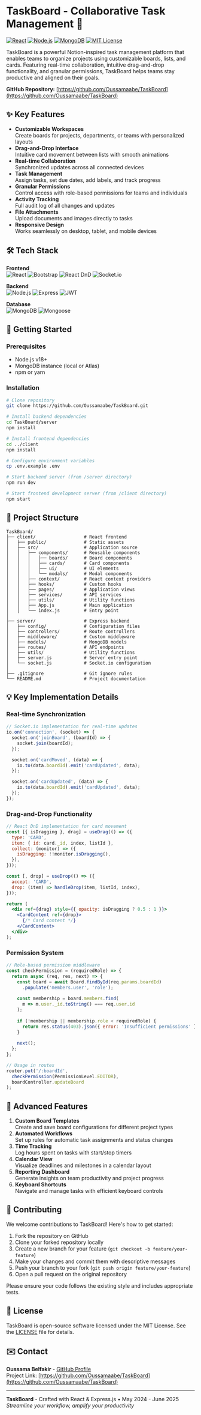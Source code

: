 # TaskBoard - Collaborative Task Management 🚀

[![React](https://img.shields.io/badge/React-20232A?style=for-the-badge&logo=react&logoColor=61DAFB)](https://reactjs.org/)
[![Node.js](https://img.shields.io/badge/Node.js-339933?style=for-the-badge&logo=nodedotjs&logoColor=white)](https://nodejs.org/)
[![MongoDB](https://img.shields.io/badge/MongoDB-47A248?style=for-the-badge&logo=mongodb&logoColor=white)](https://www.mongodb.com/)
[![MIT License](https://img.shields.io/badge/License-MIT-green.svg)](https://opensource.org/licenses/MIT)


TaskBoard is a powerful Notion-inspired task management platform that enables teams to organize projects using customizable boards, lists, and cards. Featuring real-time collaboration, intuitive drag-and-drop functionality, and granular permissions, TaskBoard helps teams stay productive and aligned on their goals.

**GitHub Repository:** [https://github.com/Oussamaabe/TaskBoard](https://github.com/Oussamaabe/TaskBoard)

## ✨ Key Features

- **Customizable Workspaces**  
  Create boards for projects, departments, or teams with personalized layouts
- **Drag-and-Drop Interface**  
  Intuitive card movement between lists with smooth animations
- **Real-time Collaboration**  
  Synchronized updates across all connected devices
- **Task Management**  
  Assign tasks, set due dates, add labels, and track progress
- **Granular Permissions**  
  Control access with role-based permissions for teams and individuals
- **Activity Tracking**  
  Full audit log of all changes and updates
- **File Attachments**  
  Upload documents and images directly to tasks
- **Responsive Design**  
  Works seamlessly on desktop, tablet, and mobile devices

## 🛠️ Tech Stack

**Frontend**  
![React](https://img.shields.io/badge/React-20232A?style=flat-square&logo=react&logoColor=61DAFB)
![Bootstrap](https://img.shields.io/badge/Bootstrap-7952B3?style=flat-square&logo=bootstrap&logoColor=white)
![React DnD](https://img.shields.io/badge/React_DnD-FF4154?style=flat-square)
![Socket.io](https://img.shields.io/badge/Socket.io-010101?style=flat-square&logo=socketdotio)

**Backend**  
![Node.js](https://img.shields.io/badge/Node.js-339933?style=flat-square&logo=nodedotjs&logoColor=white)
![Express](https://img.shields.io/badge/Express-000000?style=flat-square&logo=express&logoColor=white)
![JWT](https://img.shields.io/badge/JWT-000000?style=flat-square&logo=jsonwebtokens)

**Database**  
![MongoDB](https://img.shields.io/badge/MongoDB-47A248?style=flat-square&logo=mongodb&logoColor=white)
![Mongoose](https://img.shields.io/badge/Mongoose-880000?style=flat-square)

## 🚀 Getting Started

### Prerequisites
- Node.js v18+
- MongoDB instance (local or Atlas)
- npm or yarn

### Installation
```bash
# Clone repository
git clone https://github.com/Oussamaabe/TaskBoard.git

# Install backend dependencies
cd TaskBoard/server
npm install

# Install frontend dependencies
cd ../client
npm install

# Configure environment variables
cp .env.example .env

# Start backend server (from /server directory)
npm run dev

# Start frontend development server (from /client directory)
npm start
```

## 🧩 Project Structure

```
TaskBoard/
├── client/                  # React frontend
│   ├── public/              # Static assets
│   ├── src/                 # Application source
│   │   ├── components/      # Reusable components
│   │   │   ├── boards/      # Board components
│   │   │   ├── cards/       # Card components
│   │   │   ├── ui/          # UI elements
│   │   │   └── modals/      # Modal components
│   │   ├── context/         # React context providers
│   │   ├── hooks/           # Custom hooks
│   │   ├── pages/           # Application views
│   │   ├── services/        # API services
│   │   ├── utils/           # Utility functions
│   │   ├── App.js           # Main application
│   │   └── index.js         # Entry point
│
├── server/                  # Express backend
│   ├── config/              # Configuration files
│   ├── controllers/         # Route controllers
│   ├── middleware/          # Custom middleware
│   ├── models/              # MongoDB models
│   ├── routes/              # API endpoints
│   ├── utils/               # Utility functions
│   ├── server.js            # Server entry point
│   └── socket.js            # Socket.io configuration
│
├── .gitignore               # Git ignore rules
└── README.md                # Project documentation
```

## 💡 Key Implementation Details

### Real-time Synchronization
```javascript
// Socket.io implementation for real-time updates
io.on('connection', (socket) => {
  socket.on('joinBoard', (boardId) => {
    socket.join(boardId);
  });

  socket.on('cardMoved', (data) => {
    io.to(data.boardId).emit('cardUpdated', data);
  });

  socket.on('cardUpdated', (data) => {
    io.to(data.boardId).emit('cardUpdated', data);
  });
});
```

### Drag-and-Drop Functionality
```jsx
// React DnD implementation for card movement
const [{ isDragging }, drag] = useDrag(() => ({
  type: 'CARD',
  item: { id: card._id, index, listId },
  collect: (monitor) => ({
    isDragging: !!monitor.isDragging(),
  }),
}));

const [, drop] = useDrop(() => ({
  accept: 'CARD',
  drop: (item) => handleDrop(item, listId, index),
}));

return (
  <div ref={drag} style={{ opacity: isDragging ? 0.5 : 1 }}>
    <CardContent ref={drop}>
      {/* Card content */}
    </CardContent>
  </div>
);
```

### Permission System
```javascript
// Role-based permission middleware
const checkPermission = (requiredRole) => {
  return async (req, res, next) => {
    const board = await Board.findById(req.params.boardId)
      .populate('members.user', 'role');
    
    const membership = board.members.find(
      m => m.user._id.toString() === req.user.id
    );
    
    if (!membership || membership.role < requiredRole) {
      return res.status(403).json({ error: 'Insufficient permissions' });
    }
    
    next();
  };
};

// Usage in routes
router.put('/:boardId', 
  checkPermission(PermissionLevel.EDITOR), 
  boardController.updateBoard
);
```

## 🌟 Advanced Features

1. **Custom Board Templates**  
   Create and save board configurations for different project types
2. **Automated Workflows**  
   Set up rules for automatic task assignments and status changes
3. **Time Tracking**  
   Log hours spent on tasks with start/stop timers
4. **Calendar View**  
   Visualize deadlines and milestones in a calendar layout
5. **Reporting Dashboard**  
   Generate insights on team productivity and project progress
6. **Keyboard Shortcuts**  
   Navigate and manage tasks with efficient keyboard controls

## 🤝 Contributing

We welcome contributions to TaskBoard! Here's how to get started:

1. Fork the repository on GitHub
2. Clone your forked repository locally
3. Create a new branch for your feature (`git checkout -b feature/your-feature`)
4. Make your changes and commit them with descriptive messages
5. Push your branch to your fork (`git push origin feature/your-feature`)
6. Open a pull request on the original repository

Please ensure your code follows the existing style and includes appropriate tests.

## 📜 License

TaskBoard is open-source software licensed under the MIT License. See the [LICENSE](https://github.com/Oussamaabe/TaskBoard/blob/main/LICENSE) file for details.

## ✉️ Contact

**Oussama Belfakir** - [GitHub Profile](https://github.com/Oussamaabe)  
Project Link: [https://github.com/Oussamaabe/TaskBoard](https://github.com/Oussamaabe/TaskBoard)

---

**TaskBoard** - Crafted with React & Express.js • May 2024 - June 2025  
*Streamline your workflow, amplify your productivity*
